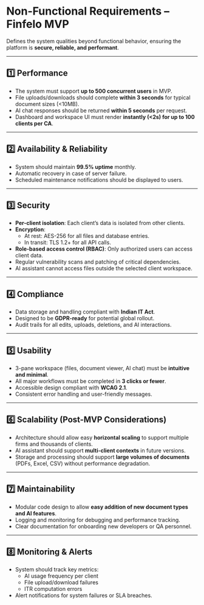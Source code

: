 # Non-Functional Requirements – Finfelo MVP

Defines the system qualities beyond functional behavior, ensuring the platform is **secure, reliable, and performant**.

---

## 1️⃣ Performance

- The system must support **up to 500 concurrent users** in MVP.  
- File uploads/downloads should complete **within 3 seconds** for typical document sizes (<10MB).  
- AI chat responses should be returned **within 5 seconds** per request.  
- Dashboard and workspace UI must render **instantly (<2s) for up to 100 clients per CA**.

---

## 2️⃣ Availability & Reliability

- System should maintain **99.5% uptime** monthly.  
- Automatic recovery in case of server failure.  
- Scheduled maintenance notifications should be displayed to users.  

---

## 3️⃣ Security

- **Per-client isolation**: Each client’s data is isolated from other clients.  
- **Encryption**:
  - At rest: AES-256 for all files and database entries.  
  - In transit: TLS 1.2+ for all API calls.  
- **Role-based access control (RBAC)**: Only authorized users can access client data.  
- Regular vulnerability scans and patching of critical dependencies.  
- AI assistant cannot access files outside the selected client workspace.  

---

## 4️⃣ Compliance

- Data storage and handling compliant with **Indian IT Act**.  
- Designed to be **GDPR-ready** for potential global rollout.  
- Audit trails for all edits, uploads, deletions, and AI interactions.  

---

## 5️⃣ Usability

- 3-pane workspace (files, document viewer, AI chat) must be **intuitive and minimal**.  
- All major workflows must be completed in **3 clicks or fewer**.  
- Accessible design compliant with **WCAG 2.1**.  
- Consistent error handling and user-friendly messages.  

---

## 6️⃣ Scalability (Post-MVP Considerations)

- Architecture should allow easy **horizontal scaling** to support multiple firms and thousands of clients.  
- AI assistant should support **multi-client contexts** in future versions.  
- Storage and processing should support **large volumes of documents** (PDFs, Excel, CSV) without performance degradation.  

---

## 7️⃣ Maintainability

- Modular code design to allow **easy addition of new document types and AI features**.  
- Logging and monitoring for debugging and performance tracking.  
- Clear documentation for onboarding new developers or QA personnel.  

---

## 8️⃣ Monitoring & Alerts

- System should track key metrics:
  - AI usage frequency per client
  - File upload/download failures
  - ITR computation errors
- Alert notifications for system failures or SLA breaches.  

